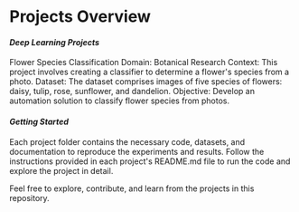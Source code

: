# Projects Overview

#### *Deep Learning Projects*
Flower Species Classification
Domain: Botanical Research
Context: This project involves creating a classifier to determine a flower's species from a photo.
Dataset: The dataset comprises images of five species of flowers: daisy, tulip, rose, sunflower, and dandelion.
Objective: Develop an automation solution to classify flower species from photos.

#### *Getting Started*
Each project folder contains the necessary code, datasets, and documentation to reproduce the experiments and results. Follow the instructions provided in each project's README.md file to run the code and explore the project in detail.

Feel free to explore, contribute, and learn from the projects in this repository.
